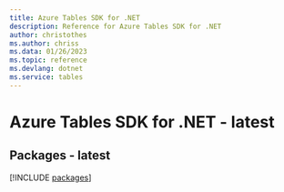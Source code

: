 ```yaml
---
title: Azure Tables SDK for .NET
description: Reference for Azure Tables SDK for .NET
author: christothes
ms.author: chriss
ms.data: 01/26/2023
ms.topic: reference
ms.devlang: dotnet
ms.service: tables
---
```

# Azure Tables SDK for .NET - latest
## Packages - latest
[!INCLUDE [packages](tables-index.md)]